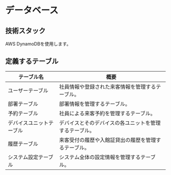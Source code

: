 # データベース

## 技術スタック

AWS DynamoDBを使用します。

## 定義するテーブル

| テーブル名 | 概要 |
| -- | -- |
| ユーザーテーブル | 社員情報や登録された来客情報を管理するテーブル。 |
| 部署テーブル | 部署情報を管理するテーブル。 |
| 予約テーブル | 社員による来客予約を管理するテーブル。 |
| デバイスユニットテーブル | デバイスとそのデバイスの各ユニットを管理するテーブル。 |
| 履歴テーブル | 来客受付の履歴や入館証貸出の履歴を管理するテーブル。 |
| システム設定テーブル | システム全体の設定情報を管理するテーブル。 |
